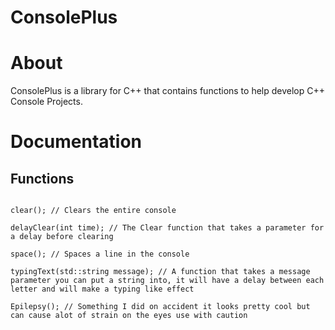# ConsolePlus

<h1>About</h1>

ConsolePlus is a library for C++ that contains functions to help develop C++ Console Projects.

<h1> Documentation </h1>

<h2> Functions </h2>

```

clear(); // Clears the entire console

delayClear(int time); // The Clear function that takes a parameter for a delay before clearing

space(); // Spaces a line in the console

typingText(std::string message); // A function that takes a message parameter you can put a string into, it will have a delay between each letter and will make a typing like effect

Epilepsy(); // Something I did on accident it looks pretty cool but can cause alot of strain on the eyes use with caution

```
